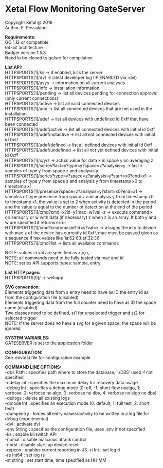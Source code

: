 # Xetal Flow Monitoring GateServer

Copyright Xetal @ 2019  
Author: F. Pessolano  

**Requirements:**  
GO 1.12 or compatible  
64-bit architecture  
Badger version 1.5.3  
Need to be cloned to go/src for compilation  

**List API:**  
HTTPSPORTS[1]/ks -> if enabled, kills the server  
HTTPSPORTS[1]/dvl -> latest developer log (IF ENABLED via -dvl)  
HTTPSPORTS[1]/asys -> information on all current analyses  
HTTPSPORTS[1]/info -> installation information  
HTTPSPORTS[1]/pending -> list all devices pending for connection approval (only current connections)    
HTTPSPORTS[1]/active -> list all valid connected devices  
HTTPSPORTS[1]/und -> list all connected devices that are not used in the installation  
HTTPSPORTS[1]/udef -> list all devices with undefined id 0xff that have been connected  
HTTPSPORTS[1]/udef/active -> list all connected devices with initial id 0xff  
HTTPSPORTS[1]/udef/notactive -> list all not connected devices with initial id 0xff  
HTTPSPORTS[1]/udef/defined -> list all defined devices with initial id 0xff  
HTTPSPORTS[1]/udef/undefined -> list all not yet defined devices with initial id 0xff  
HTTPSPORTS[1]/x/y/z -> actual value for data x in space y on averaging z  
HTTPSPORTS[1]/series?last=x?type=y?space=z?analysis=y -> last x samples of type y from space z and analysis y  
HTTPSPORTS[1]/series?type=y?space=z?analysis=y?start=x0?end=x1 -> samples of type y from space z and analysis y from timestamp x0 to timestamp x1  
HTTPSPORTS[1]/presence?space=z?analysis=y?start=x0?end=x1 -> samples of type presence from space z and analysis y from timestamp x0 to timestamp x1, the value is set to 2 when activity is detected in the period and the value is equal to the number of detection at the end of the period  
HTTPSPORTS[1]/cmd?cmd=x?id=y?mac=w?val=z -> execute command x on sensor y or w with data (if necessary) z when z is an array. If both y and w are specified it returns error    
HTTPSPORTS[1]/cmd?cmd=macid?id=y?val=z -> assigns the id y to device with mac z of the device has currently id 0xff, mac must be passed given as a sequence if hex values like 1a:62:63:ef:32:36  
HTTPSPORTS[1]/cmd?list -> lists all available commands  
  
NOTE: values in val are specified as x,y,n,..   
NOTE: all commands need to be fully tested via mac and id  
NOTE: series API supports types: sample, entry  

**List HTTP pages:**  
HTTPSPORTS[0]/ -> webapp

**SVG convention:**  
Elements triggering data from a entry need to have as ID the entry id as from the configuration file (disabled)  
Elements triggering data from the full counter need to have as ID the space name (disabled)  
Two classes need to be defined, st1 for unselected trigger and st2 for selected trigger  
NOTE: If the server does no have a svg for a given space, the space will be ignored  

**SYSTEM VARIABLES:**  
GATESERVER is set to the application folder  

**CONFIGURATION:**  
See .envtest file for configuration example

**COMMAND LINE OPTIONS:**  
-dbs Path : specifies path where to store the database, './DBS' used if not specified  
-cdelay int : specifies the maximum delay for recovery data usage  
-debug Int : specifies a debug mode (0: off, -1: short flow noalgo, 1: verbose, 2: verbose no algo, 3: verbose no dbs, 4: verbose no algo no dbs)  
-dellogs : delete all existing logs  
-dmode Int : specifies an execution mode (0: default, 1: full test, 2: short test)  
-dumpentry : forces all entry values/activity to be written in a log file for debug (experimental)  
-dvl : activate dvl  
-env String : specifies the configuration file, uses .env if not specified  
-ks : enable killswitch API  
-nomal : disable malicious attack control  
-norst : disable start-up device reset  
-repcon : enables current reporting in JS
-ri Int : set log ri  
-rs Int64 : set log rs  
-st string : set start time, time specified as HH:MM

